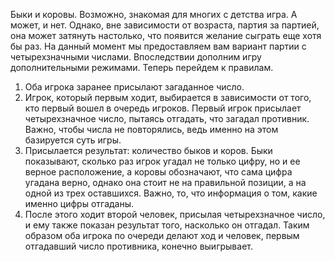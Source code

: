 Быки и коровы.
Возможно, знакомая для многих с детства игра. А может, и нет. Однако, вне зависимости от возраста, партия за партией, она может затянуть настолько, что появится желание сыграть еще хотя бы раз. На данный момент мы предоставляем вам вариант партии с четырехзначными числами.
Впоследствии дополним игру дополнительными режимами. Теперь перейдем к правилам.

1)	Оба игрока заранее присылают загаданное число. 
2)	Игрок, который первым ходит, выбирается в зависимости от того, кто первый вошел в очередь игроков. Первый игрок присылает четырехзначное число, пытаясь отгадать, что загадал противник. Важно, чтобы числа не повторялись, ведь именно на этом базируется суть игры.
3)	Присылается результат: количество быков и коров. Быки показывают, сколько раз игрок угадал не только цифру, но и ее верное расположение, а коровы обозначают, что сама цифра угадана верно, однако она стоит не на правильной позиции, а на одной из трех оставшихся. Важно, то, что информация о том, какие именно цифры отгаданы.
4)	После этого ходит второй человек, присылая четырехзначное число, и ему также показан результат того, насколько он отгадал. Таким образом оба игрока по очереди делают ход и человек, первым отгадавший число противника, конечно выигрывает.
